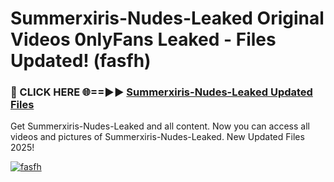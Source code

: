 # Summerxiris-Nudes-Leaked Original Videos 0nlyFans Leaked - Files Updated! (fasfh)

<h3>🔴 CLICK HERE 🌐==►► <a href="https://tinyurl.com/4mcuefdz" rel="nofollow">Summerxiris-Nudes-Leaked Updated Files</a></h3>

Get Summerxiris-Nudes-Leaked and all content. Now you can access all videos and pictures of Summerxiris-Nudes-Leaked. New Updated Files 2025!

[![fasfh](https://i.imgur.com/StAQSOY.gif)](https://tinyurl.com/4mcuefdz)
